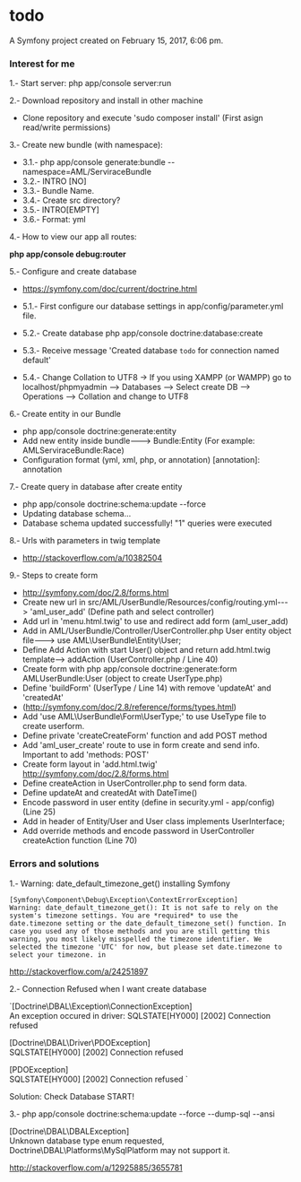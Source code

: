todo
====

A Symfony project created on February 15, 2017, 6:06 pm.

### Interest for me

1.- Start server: php app/console server:run

2.- Download repository and install in other machine

* Clone repository and execute 'sudo composer install' (First asign read/write permissions)

3.- Create new bundle (with namespace):

* 3.1.- php app/console generate:bundle --namespace=AML/ServiraceBundle
* 3.2.- INTRO [NO]
* 3.3.- Bundle Name.
* 3.4.- Create src directory?
* 3.5.- INTRO[EMPTY]
* 3.6.- Format: yml

4.- How to view our app all routes:

**php app/console debug:router**

5.- Configure and create database

* https://symfony.com/doc/current/doctrine.html

* 5.1.- First configure our database settings in app/config/parameter.yml file.
* 5.2.- Create database php app/console doctrine:database:create
* 5.3.- Receive message 'Created database `todo` for connection named default'
* 5.4.- Change Collation to UTF8 -> If you using XAMPP (or WAMPP) go to localhost/phpmyadmin --> Databases --> Select create DB --> Operations --> Collation and change to UTF8

6.- Create entity in our Bundle

* php app/console doctrine:generate:entity
* Add new entity inside bundle---> Bundle:Entity (For example: AMLServiraceBundle:Race)
* Configuration format (yml, xml, php, or annotation) [annotation]: annotation


7.- Create query in database after create entity
* php app/console doctrine:schema:update --force
* Updating database schema...
* Database schema updated successfully! "1" queries were executed

8.- Urls with parameters in twig template

* http://stackoverflow.com/a/10382504

9.- Steps to create form

* http://symfony.com/doc/2.8/forms.html
* Create new url in src/AML/UserBundle/Resources/config/routing.yml---> 'aml_user_add' (Define path and select controller)
* Add url in 'menu.html.twig' to use and redirect add form (aml_user_add)
* Add in AML/UserBundle/Controller/UserController.php User entity object file---> use AML\UserBundle\Entity\User;
* Define Add Action with start User() object and return add.html.twig template--> addAction (UserController.php / Line 40)
* Create form with php app/console doctrine:generate:form AMLUserBundle:User (object to create UserType.php)
* Define 'buildForm' (UserType / Line 14) with remove 'updateAt' and 'createdAt'
* (http://symfony.com/doc/2.8/reference/forms/types.html)
* Add 'use AML\UserBundle\Form\UserType;' to use UseType file to create userform.
* Define private 'createCreateForm' function and add POST method
* Add 'aml_user_create' route to use in form create and send info. Important to add 'methods: POST'
* Create form layout in 'add.html.twig' http://symfony.com/doc/2.8/forms.html
* Define createAction in UserController.php to send form data.
* Define updateAt and createdAt with DateTime()
* Encode password in user entity (define in security.yml - app/config) (Line 25)
* Add in header of Entity/User and User class implements UserInterface;
* Add override methods and encode password in UserController createAction function (Line 70)


### Errors and solutions

1.- Warning: date_default_timezone_get() installing Symfony

`[Symfony\Component\Debug\Exception\ContextErrorException]                                     Warning: date_default_timezone_get(): It is not safe to rely on the system's timezone settings.
You are *required* to use the date.timezone setting or the date_default_timezone_set() function.
In case you used any of those methods and you are still getting this warning, you most likely
misspelled the timezone identifier. We selected the timezone 'UTC' for now, but please set
date.timezone to select your timezone. in `

http://stackoverflow.com/a/24251897

2.- Connection Refused when I want create database

`[Doctrine\DBAL\Exception\ConnectionException]                              
 An exception occured in driver: SQLSTATE[HY000] [2002] Connection refused  



 [Doctrine\DBAL\Driver\PDOException]        
 SQLSTATE[HY000] [2002] Connection refused  



 [PDOException]                             
 SQLSTATE[HY000] [2002] Connection refused `

 Solution: Check Database START!

 3.- php app/console doctrine:schema:update --force --dump-sql --ansi


  [Doctrine\DBAL\DBALException]                                                                    
  Unknown database type enum requested, Doctrine\DBAL\Platforms\MySqlPlatform may not support it.  

http://stackoverflow.com/a/12925885/3655781
